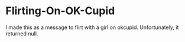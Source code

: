 # Flirting-On-OK-Cupid

I made this as a message to flirt with a girl on okcupid. Unfortunately, it returned null.
